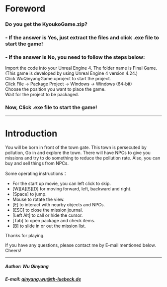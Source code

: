 # Foreword
### Do you get the KyoukoGame.zip?

### - If the answer is Yes, just extract the files and click .exe file to start the game!

### - If the answer is No, you need to follow the steps below: 
Import the code into your Unreal Engine 4. The folder name is Final Game.   
(This game is developed by using Unreal Engine 4 version 4.24.)  
Click WuQinyangGame.uproject to start the project.  
Click File -> Package Project -> Windows -> Windows (64-bit)  
Choose the position you want to place the game.  
Wait for the project to be packaged.  
### Now, Click .exe file to start the game!

******
# Introduction
You will be born in front of the town gate. This town is persecuted by pollution, Go in and explore the town. There will have NPCs to give you missions and try to do something to reduce the pollution rate. Also, you can buy and sell things from NPCs.

Some operating instructions： 
- For the start up movie, you can left click to skip.
- [W][A][S][D] for moving forward, left, backward and right.
- [Space] to jump.
- Mouse to rotate the view.
- [E] to interact with nearby objects and NPCs.
- [ESC] to close the mission journal.
- [Left Alt] to call or hide the cursor.
- [Tab] to open package and check items.
- [B] to slide in or out the mission list.


Thanks for playing.

If you have any questions, please contact me by E-mail mentioned below. Cheers!
*****
##### Author: Wu Qinyang
##### E-mail: qinyang.wu@th-luebeck.de
